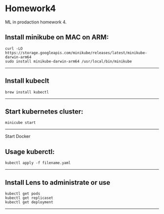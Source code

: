 Homework4
==============================

ML in prodaction homework 4.

Install minikube on MAC on ARM:
------------
    curl -LO https://storage.googleapis.com/minikube/releases/latest/minikube-darwin-arm64
    sudo install minikube-darwin-arm64 /usr/local/bin/minikube
------------
Install kubeclt
------------
    brew install kubectl
------------
Start kubernetes cluster:
------------
    minicube start
------------

Start Docker


Usage kuberctl:
------------
    kubectl apply -f filename.yaml
------------

Install Lens to administrate or use
------------
    kubectl get pods
    kubectl get replicaset
    kubectl get deployment
------------